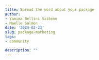 ```yaml
---
title: Spread the word about your package
author:
- Yanina Bellini Saibene
- Maelle Salmon
date: '2024-02-23'
slug: package-marketing
tags:
- community

description: ""
---
```



